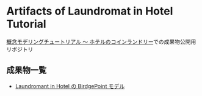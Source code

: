 # Artifacts of Laundromat in Hotel Tutorial  
[概念モデリングチュートリアル ～ ホテルのコインランドリー](https://note.com/kae_made/n/ndb910777017c)での成果物公開用リポジトリ  

## 成果物一覧  
- [Laundromant in Hotel の BirdgePoint モデル](./model/LaundromatInHotel/)